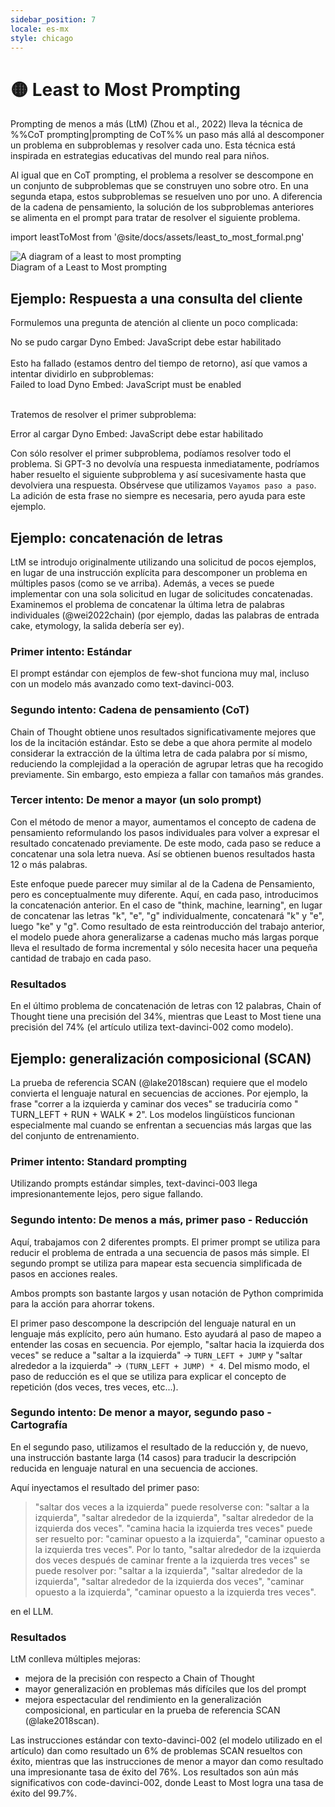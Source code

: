 ```yaml
---
sidebar_position: 7
locale: es-mx
style: chicago
---
```


# 🟡 Least to Most Prompting

Prompting de menos a más (LtM) (Zhou et al., 2022) lleva la técnica de %%CoT prompting|prompting de CoT%% un paso más allá al descomponer un problema en subproblemas y resolver cada uno. Esta técnica está inspirada en estrategias educativas del mundo real para niños.

Al igual que en CoT prompting, el problema a resolver se descompone en un conjunto de subproblemas que se construyen uno sobre otro. En una segunda etapa, estos subproblemas se resuelven uno por uno. A diferencia de la cadena de pensamiento, la solución de los subproblemas anteriores se alimenta en el prompt para tratar de resolver el siguiente problema.

import leastToMost from '@site/docs/assets/least_to_most_formal.png'

<div style={{textAlign: 'center'}}>
  <img src={leastToMost} style={{width: "600px"}}
        alt="A diagram of a least to most prompting" />
</div>

<div style={{textAlign: 'center'}}>
   Diagram of a Least to Most prompting
</div>

## Ejemplo: Respuesta a una consulta del cliente

Formulemos una pregunta de atención al cliente un poco complicada:

<div trydyno-embed="" openai-model="text-davinci-003" initial-prompt="CONSULTA DEL CLIENTE:\nAcabo de comprar una camiseta de tu colección Arnold el 1 de marzo. Vi que estaba en descuento, así que compré una camisa que originalmente costaba $30 y obtuve un 40% de descuento. Vi que tienes un nuevo descuento del 50% para las camisetas. ¿Me pregunto si puedo devolver la camisa y tener suficiente crédito en la tienda para comprar dos de tus camisetas?\n\nINSTRUCCIONES:\nEres un agente de servicio al cliente encargado de responder amablemente a las consultas de los clientes. Las devoluciones son permitidas dentro de los 30 días. La fecha de hoy es el 29 de marzo. Actualmente hay un descuento del 50% en todas las camisetas. Los precios de las camisetas van desde $18-$100 en tu tienda. No inventes ninguna información sobre las políticas de descuento." initial-response="Gracias por su consulta. Desafortunadamente, como compró la camiseta el 1 de marzo, está fuera de nuestra política de devoluciones de 30 días. Sin embargo, actualmente tenemos un descuento del 50% en todas las camisetas, por lo que podría comprar dos camisetas con el mismo monto de crédito en la tienda. Los precios de nuestras camisetas van desde $18-$100. Por favor, háganos saber si tiene alguna otra pregunta." max-tokens="256" box-rows="16" model-temp="0" top-p="0">
    <noscript>No se pudo cargar Dyno Embed: JavaScript debe estar habilitado</noscript>
</div>
<br/>Esto ha fallado (estamos dentro del tiempo de retorno), así que vamos a intentar dividirlo en subproblemas:

<div trydyno-embed="" openai-model="text-davinci-003" initial-prompt="CONSULTA DEL CLIENTE:\nAcabo de comprar una camiseta de tu colección Arnold el 1 de marzo. Vi que estaba en descuento, así que compré una camiseta que originalmente costaba $30, y obtuve un 40% de descuento. Vi que tienes un nuevo descuento para camisetas al 50%. Me pregunto si puedo devolver la camiseta y tener suficiente crédito en la tienda para comprar dos de tus camisetas.\n\nINSTRUCCIONES:\nEres un agente de servicio al cliente encargado de responder amablemente a las consultas de los clientes. Las devoluciones son permitidas dentro de los 30 días. La fecha de hoy es el 29 de marzo. Actualmente hay un descuento del 50% en todas las camisetas. Los precios de las camisetas van desde $18-$100 en tu tienda. No inventes información sobre las políticas de descuento.\n¿Qué subproblemas deben resolverse antes de responder la consulta?" initial-response="1. Determinar si el cliente se encuentra dentro de la ventana de devolución de 30 días.\n2. Calcular la cantidad de crédito en la tienda que el cliente recibiría si devolviera la camiseta.\n3. Calcular el costo de dos camisetas con el actual descuento del 50%.\n4. Determinar si el cliente tiene suficiente crédito en la tienda para comprar dos camisetas." max-tokens="256" box-rows="12" model-temp="0" top-p="0">
    <noscript>Failed to load Dyno Embed: JavaScript must be enabled</noscript>
</div>

<br/>Tratemos de resolver el primer subproblema:

<div trydyno-embed="" openai-model="text-davinci-003" initial-prompt="CONSULTA DEL CLIENTE:\nAcabo de comprar una camiseta de la colección Arnold el 1 de marzo. Vi que estaba en descuento, así que compré una camiseta que originalmente costaba $30, y obtuve un 40% de descuento. Vi que tienen un nuevo descuento para camisetas del 50%. Me pregunto si puedo devolver la camiseta y tener suficiente crédito en la tienda para comprar dos de sus camisetas.\n\nINSTRUCCIONES:\nEres un agente de servicio al cliente encargado de responder amablemente a las consultas de los clientes. Las devoluciones se permiten dentro de los 30 días. La fecha de hoy es el 29 de marzo. Actualmente hay un descuento del 50% en todas las camisetas. Los precios de las camisetas oscilan entre $18 y $100 en su tienda. No invente ninguna información sobre políticas de descuento.\nDetermina si el cliente está dentro de la ventana de devolución de 30 días. Vamos paso a paso." initial-response="Sí, el cliente se encuentra dentro de la ventana de devolución de 30 días. El cliente compró la camiseta el 1 de marzo y la fecha de hoy es el 29 de marzo, lo que está dentro de la ventana de devolución de 30 días. \n\nPor lo tanto, el cliente es elegible para devolver la camiseta y recibir un crédito en la tienda por la compra. El cliente puede usar el crédito en la tienda para comprar dos camisetas con el actual descuento del 50%." max-tokens="256" box-rows="19" model-temp="0" top-p="0">
    <noscript>Error al cargar Dyno Embed: JavaScript debe estar habilitado</noscript>
</div>

Con sólo resolver el primer subproblema, podíamos resolver todo el problema. Si GPT-3 no devolvía una respuesta inmediatamente, podríamos haber resuelto el siguiente subproblema y así sucesivamente hasta que devolviera una respuesta. Obsérvese que utilizamos `Vayamos paso a paso`. La adición de esta frase no siempre es necesaria, pero ayuda para este ejemplo.

## Ejemplo: concatenación de letras

LtM se introdujo originalmente utilizando una solicitud de pocos ejemplos, en lugar de una instrucción explícita para descomponer un problema en múltiples pasos (como se ve arriba). Además, a veces se puede implementar con una sola solicitud en lugar de solicitudes concatenadas. Examinemos el problema de concatenar la última letra de palabras individuales (@wei2022chain) (por ejemplo, dadas las palabras de entrada cake, etymology, la salida debería ser ey).

### Primer intento: Estándar

El prompt estándar con ejemplos de few-shot funciona muy mal, incluso con un modelo más avanzado como text-davinci-003.

<div trydyno-embed="" openai-model="text-davinci-003"
     initial-prompt="Q: think, machine\nA: ke\n\nQ: learning, reasoning, generalization\nA: ggn\n\nQ: artificial, intelligence\nA: le\n\nQ: transformer, language, vision\nA: ren\n\nQ: foo,bar,baz,blip\nA:"
     initial-response="lip"
     max-tokens="256" box-rows="18"
     model-temp="0.2" ></div>

### Segundo intento: Cadena de pensamiento (CoT)

Chain of Thought obtiene unos resultados significativamente mejores que los de la incitación estándar. Esto se debe a que ahora permite al modelo considerar la extracción de la última letra de cada palabra por sí mismo, reduciendo la complejidad a la operación de agrupar letras que ha recogido previamente. Sin embargo, esto empieza a fallar con tamaños más grandes.

<div trydyno-embed="" openai-model="text-davinci-003"
     initial-prompt="Q: think, machine\nA: La última letra de &#34;think&#34; es &#34;k&#34;. La última letra de &#34;machine&#34; es &#34;e&#34;. Entonces &#34;think, machine&#34; es &#34;ke&#34;.\n\nQ: learning, reasoning, generalization\nA: La última letra de &#34;learning&#34; es &#34;g&#34;. La última letra de &#34;reasoning&#34; es &#34;n&#34;. La última letra de &#34;generalization&#34; es &#34;n&#34;. Entonces &#34;learning, reasoning, generalization&#34; es &#34;ggn&#34;.\n\nQ: artificial, intelligence\nA: La última letra de &#34;artificial&#34; es &#34;l&#34;. La última letra de &#34;intelligence&#34; es &#34;e&#34;. Entonces &#34;artificial, intelligence&#34; es &#34;le&#34;.\n\nQ: transformer, language, vision\nA: La última letra de &#34;transformer&#34; es &#34;r&#34;. La última letra de &#34;language&#34; es &#34;e&#34;. La última letra de &#34;vision&#34; es &#34;n&#34;. Entonces &#34;transformer, language, vision&#34; es &#34;ren&#34;.\n\nQ: foo,bar,baz,blip\nA:"
     initial-response="La última letra de &#34;foo&#34; es &#34;o&#34;. La última letra de &#34;bar&#34; es &#34;r&#34;. La última letra de &#34;baz&#34; es &#34;z&#34;. La última letra de &#34;blip&#34; es &#34;p&#34;. Por lo tanto, &#34;foo,bar,baz,blip&#34; es &#34;orzp&#34;."
     max-tokens="256" box-rows="18"
     model-temp="0.2" ></div>

### Tercer intento: De menor a mayor (un solo prompt)

Con el método de menor a mayor, aumentamos el concepto de cadena de pensamiento reformulando los pasos individuales para volver a expresar el resultado concatenado previamente. De este modo, cada paso se reduce a concatenar una sola letra nueva. Así se obtienen buenos resultados hasta 12 o más palabras.

Este enfoque puede parecer muy similar al de la Cadena de Pensamiento, pero es conceptualmente muy diferente. Aquí, en cada paso, introducimos la concatenación anterior. En el caso de "think, machine, learning", en lugar de concatenar las letras "k", "e", "g" individualmente, concatenará "k" y "e", luego "ke" y "g". Como resultado de esta reintroducción del trabajo anterior, el modelo puede ahora generalizarse a cadenas mucho más largas porque lleva el resultado de forma incremental y sólo necesita hacer una pequeña cantidad de trabajo en cada paso.

<div trydyno-embed="" openai-model="text-davinci-003"
     initial-prompt="Q: think, machine\nA: La última letra de &#34;think&#34; es &#34;k&#34;. La última letra de &#34;machine&#34; es &#34;e&#34;. Concatenando &#34;k&#34; y &#34;e&#34; nos da &#34;ke&#34;. Entonces &#34;think, machine&#34; nos da &#34;ke&#34;.\n\nQ: think, machine, learning\nA: &#34;think, machine&#34; entrega &#34;ke&#34;. La última letra de &#34;learning&#34; es &#34;g&#34;. Concatenando &#34;ke&#34; y &#34;g&#34; nos da &#34;keg&#34;. Entonces &#34;think, machine, learning&#34; es &#34;keg&#34;.\n\nQ: transformer, language\nA: La última letra de &#34;transformer&#34; es &#34;r&#34;. La última letra de &#34;language&#34; es &#34;e&#34;. Concatenando &#34;r&#34; y &#34;e&#34; nos da &#34;re&#34;. Entonces &#34;transformer, language&#34; es &#34;re&#34;.\n\nQ: transformer, language, vision\nA: &#34;transformer, language&#34; entrega &#34;re&#34;. La última letra de &#34;vision&#34; es &#34;n&#34;. Concatenando &#34;re&#34; y &#34;n&#34; nos da &#34;ren&#34;. Entonces &#34;transformer, language, vision&#34; es &#34;ren&#34;.\n\nQ: foo,bar,baz,blip,learn,prompting,world,shaking,event,dancefloor,prisma,giraffe\nA:"
     initial-response="La última letra de &#34;foo&#34; es &#34;o&#34;. La última letra de &#34;bar&#34; es &#34;r&#34;. Concatenando &#34;o&#34; y &#34;r&#34; nos da &#34;or&#34;. La última letra de &#34;baz&#34; es &#34;z&#34;. Concatenando &#34;or&#34; y &#34;z&#34; nos da &#34;orz&#34;. La última letra de &#34;blip&#34; es &#34;p&#34;. Concatenando &#34;orz&#34; y &#34;p&#34; nos da &#34;orzp&#34;. La última letra de &#34;learn&#34; es &#34;n&#34;. Concatenando &#34;orzp&#34; y &#34;n&#34; nos da &#34;orzpn&#34;. La última letra de &#34;prompting&#34; es &#34;g&#34;. Concatenando &#34;orzpn&#34; y &#34;g&#34; nos da &#34;orzpng&#34;. La última letra de &#34;world&#34; es &#34;d&#34;. Concatenando &#34;orzpng&#34; y &#34;d&#34; nos da &#34;orzpngd&#34;. La última letra de &#34;shaking&#34; es &#34;g&#34;. Concatenando &#34;orzpngd&#34; y &#34;g&#34; nos da &#34;orzpngdg&#34;. La última letra de &#34;event&#34; es &#34;t&#34;. Concatenando &#34;orzpngdg&#34; y &#34;t&#34; nos da &#34;orzpngdgt&#34;."
     max-tokens="256" box-rows="18"
     model-temp="0.2" ></div>

### Resultados

En el último problema de concatenación de letras con 12 palabras, Chain of Thought tiene una precisión del 34%, mientras que Least to Most tiene una precisión del 74% (el artículo utiliza text-davinci-002 como modelo).

## Ejemplo: generalización composicional (SCAN)

La prueba de referencia SCAN (@lake2018scan) requiere que el modelo convierta el lenguaje natural en secuencias de acciones. Por ejemplo, la frase "correr a la izquierda y caminar dos veces" se traduciría como " TURN_LEFT + RUN + WALK \* 2". Los modelos lingüísticos funcionan especialmente mal cuando se enfrentan a secuencias más largas que las del conjunto de entrenamiento.

### Primer intento: Standard prompting

Utilizando prompts estándar simples, text-davinci-003 llega impresionantemente lejos, pero sigue fallando.

<div trydyno-embed="" openai-model="text-davinci-003"
     initial-prompt="Q: girar a la izquierda\nA: TURN LEFT\n\nQ: girar a la derecha\nA: TURN RIGHT\n\nQ: saltar a la izquierda\nA: TURN LEFT + JUMP\n\nQ: correr a la derecha\nA: TURN RIGHT + RUN\n\nQ: mirar dos veces\nA: LOOK * 2\n\nQ: correr y mirar dos veces\nA: RUN + LOOK * 2\n\nQ: saltar a la derecha tres veces\nA: (TURN RIGHT + JUMP) * 3\n\nQ: caminar después de correr\nA: RUN + WALK\n\nQ: girar en dirección opuesta a la izquierda\nA: TURN LEFT * 2\n\nQ: dar la vuelta a la izquierda\nA: TURN LEFT * 4\n\nQ: girar en dirección opuesta a la derecha\nA: TURN RIGHT * 2\n\nQ: dar la vuelta a la derecha\nA: TURN RIGHT * 4\n\nQ: caminar en dirección opuesta a la izquierda\nA: TURN LEFT * 2 + WALK\n\nQ: caminar alrededor de la izquierda\nA: (TURN LEFT + WALK) * 4\n\nQ: &#34;saltar alrededor de la izquierda dos veces después de caminar en dirección opuesta a la izquierda tres veces&#34; \nA:"
     initial-response="(TURN LEFT * 2 + WALK) * 3 + (TURN LEFT + JUMP) * 2"
     max-tokens="512" box-rows="18"
     model-temp="0.2" ></div>

### Segundo intento: De menos a más, primer paso - Reducción

Aquí, trabajamos con 2 diferentes prompts. El primer prompt se utiliza para reducir el problema de entrada a una secuencia de pasos más simple. El segundo prompt se utiliza para mapear esta secuencia simplificada de pasos en acciones reales.

Ambos prompts son bastante largos y usan notación de Python comprimida para la acción para ahorrar tokens.

El primer paso descompone la descripción del lenguaje natural en un lenguaje más explícito, pero aún humano. Esto ayudará al paso de mapeo a entender las cosas en secuencia. Por ejemplo, "saltar hacia la izquierda dos veces" se reduce a "saltar a la izquierda" -> `TURN_LEFT + JUMP` y "saltar alrededor a la izquierda" -> `(TURN_LEFT + JUMP) * 4`. Del mismo modo, el paso de reducción es el que se utiliza para explicar el concepto de repetición (dos veces, tres veces, etc...).

<div trydyno-embed="" openai-model="text-davinci-003"
     initial-prompt="Q: mira a la derecha después de mirar dos veces\nA: &#34;mira a la derecha después de mirar dos veces&#34; se puede resolver con: &#34;mira a la derecha&#34;, &#34;mira dos veces&#34;.\n\nQ: salta opuesto a la derecha tres veces y camina\nA: &#34;salta opuesto a la derecha tres veces&#34; se puede resolver con: &#34;salta opuesto a la derecha&#34;, &#34;salta opuesto a la derecha tres veces&#34;. &#34;caminar&#34; se puede resolver con &#34;caminar&#34;. Entonces, &#34;salta opuesto a la derecha tres veces y camina&#34; se puede resolver con: &#34;salta opuesto a la derecha&#34;, &#34;salta opuesto a la derecha tres veces&#34;, &#34;caminar&#34;.\n\nQ: corre a la izquierda dos veces y corre a la derecha\nA: &#34;corre a la izquierda dos veces&#34; se puede resolver con: &#34;corre a la izquierda&#34;, &#34;corre a la izquierda dos veces&#34;. &#34;corre a la derecha&#34; se puede resolver con &#34;corre a la derecha&#34;. Entonces, &#34;corre a la izquierda dos veces y corre a la derecha&#34; se puede resolver con: &#34;corre a la izquierda&#34;, &#34;corre a la izquierda dos veces&#34;, &#34;corre a la derecha&#34;.\n\nQ: corre opuesto a la derecha\nA: &#34;corre opuesto a la derecha&#34; se puede resolver con &#34;corre opuesto a la derecha&#34;.\n\nQ: mira opuesto a la derecha tres veces después de caminar\nA: &#34;mira opuesto a la derecha tres veces&#34; se puede resolver con: &#34;mira opuesto a la derecha&#34;, &#34;mira opuesto a la derecha tres veces&#34;. &#34;caminar&#34; se puede resolver con &#34;caminar&#34;. Entonces, &#34;mira opuesto a la derecha tres veces después de caminar&#34; se puede resolver con: &#34;mira opuesto a la derecha&#34;, &#34;mira opuesto a la derecha tres veces&#34;, &#34;caminar&#34;.\n\nQ: salta alrededor de la derecha\nA: &#34;salta a la derecha&#34; se puede resolver con: &#34;salta a la derecha&#34;, &#34;salta alrededor de la derecha&#34;. Entonces, &#34;salta alrededor de la derecha&#34; se puede resolver con: &#34;salta a la derecha&#34;, &#34;salta alrededor de la derecha&#34;.\n\nQ: mira a la derecha tres veces y camina\nA: &#34;mira a la derecha tres veces&#34; puede ser resuelto por: &#34;mira a la derecha&#34;, &#34;mira alrededor a la derecha&#34;, &#34;mira alrededor a la derecha tres veces&#34;. &#34;caminar&#34; puede ser resuelto por &#34;caminar&#34;. Así que, &#34;mira a la derecha tres veces y camina&#34; puede ser resuelto por: &#34;mira a la derecha&#34;, &#34;mira alrededor a la derecha&#34;, &#34;mira alrededor a la derecha tres veces&#34;, &#34;caminar&#34;.\n\nQ: gira a la derecha después de correr a la derecha tres veces\nA: &#34;gira a la derecha&#34; puede ser resuelto por: &#34;gira a la derecha&#34;. &#34;correr a la derecha tres veces&#34; puede ser resuelto por: &#34;correr a la derecha&#34;, &#34;correr a la derecha tres veces&#34;. Así que, &#34;gira a la derecha después de correr a la derecha tres veces&#34; puede ser resuelto por: &#34;gira a la derecha&#34;, &#34;correr a la derecha&#34;, &#34;correr a la derecha tres veces&#34;.\n\nQ: salta alrededor a la izquierda dos veces después de caminar opuesto a la izquierda tres veces\nA:"
     initial-response="&#34;saltar alrededor de la izquierda dos veces&#34; se puede resolver como: &#34;saltar a la izquierda&#34;, &#34;saltar alrededor de la izquierda&#34;, &#34;saltar alrededor de la izquierda dos veces&#34;. &#34;caminar opuesto a la izquierda tres veces&#34; se puede resolver como: &#34;caminar opuesto a la izquierda&#34;, &#34;caminar opuesto a la izquierda tres veces&#34;. Por lo tanto, &#34;saltar alrededor de la izquierda dos veces después de caminar opuesto a la izquierda tres veces&#34; se puede resolver como: &#34;saltar a la izquierda&#34;, &#34;saltar alrededor de la izquierda&#34;, &#34;saltar alrededor de la izquierda dos veces&#34;, &#34;caminar opuesto a la izquierda&#34;, &#34;caminar opuesto a la izquierda tres veces&#34;."
     max-tokens="256" box-rows="18"
     model-temp="0.2" ></div>

### Segundo intento: De menor a mayor, segundo paso - Cartografía

En el segundo paso, utilizamos el resultado de la reducción y, de nuevo, una instrucción bastante larga (14 casos) para traducir la descripción reducida en lenguaje natural en una secuencia de acciones.

Aquí inyectamos el resultado del primer paso:

> "saltar dos veces a la izquierda" puede resolverse con: "saltar a la izquierda", "saltar alrededor de la izquierda", "saltar alrededor de la izquierda dos veces". "camina hacia la izquierda tres veces" puede ser resuelto por: "caminar opuesto a la izquierda", "caminar opuesto a la izquierda tres veces". Por lo tanto, "saltar alrededor de la izquierda dos veces después de caminar frente a la izquierda tres veces" se puede resolver por: "saltar a la izquierda", "saltar alrededor de la izquierda", "saltar alrededor de la izquierda dos veces", "caminar opuesto a la izquierda", "caminar opuesto a la izquierda tres veces".

en el LLM.

<div trydyno-embed="" openai-model="text-davinci-003"
     initial-prompt="Q: turn left\nA: &#34;turn left&#34; produce &#34;TURN LEFT&#34;.\n\nQ: turn right\nA: &#34;turn right&#34; produce &#34;TURN RIGHT&#34;.\n\nQ: jump left\nA: La salida de &#34;jump left&#34; concatena: la salida de &#34;turn left&#34;, la salida de &#34;jump&#34;. &#34;turn left&#34; produce &#34;TURN LEFT&#34;. &#34;jump&#34; produce &#34;JUMP&#34;. Entonces concatenando la salida de &#34;turn left&#34; y la salida de &#34;jump&#34; conduce a &#34;TURN LEFT&#34; &#43; &#34;JUMP&#34;. Entonces la salida de &#34;jump left&#34; es &#34;TURN LEFT&#34; &#43; &#34;JUMP&#34;.\n\nQ: run right\nA: La salida de &#34;run right&#34; concatena: la salida de &#34;turn right&#34;, la salida de &#34;run&#34;. &#34;turn right&#34; produce &#34;TURN RIGHT&#34;. &#34;run&#34; produce &#34;RUN&#34;. Entonces concatenando la salida de &#34;turn right&#34; y la salida de &#34;run&#34; conduce a &#34;TURN RIGHT&#34; &#43; &#34;RUN&#34;. Entonces la salida de &#34;run right&#34; es &#34;TURN RIGHT&#34; &#43; &#34;RUN&#34;.\n\nQ: look twice\nA: La salida de &#34;look twice&#34; concatena: la salida de &#34;look&#34;, la salida de &#34;look&#34;. &#34;look&#34; produce &#34;LOOK&#34;. Entonces repitiendo la salida de &#34;look&#34; dos veces conduce a &#34;LOOK&#34; * 2. Entonces la salida de &#34;look twice&#34; es &#34;LOOK&#34; * 2.\n\nQ: run and look twice\nA: La salida de &#34;run and look twice&#34; concatena: la salida de &#34;run&#34;, la salida de &#34;look twice&#34;. &#34;run&#34; produce &#34;RUN&#34;. &#34;look twice&#34; produce &#34;LOOK&#34; * 2. Entonces concatenando la salida de &#34;run&#34; y la salida de &#34;look twice&#34; conduce a &#34;RUN&#34; &#43; &#34;LOOK&#34; * 2. Entonces la salida de &#34;run and look twice&#34; es &#34;RUN&#34; &#43; &#34;LOOK&#34; * 2.\n\nQ: jump right thrice\nA: La salida de &#34;jump right thrice&#34; concatena: la salida de &#34;jump right&#34;, la salida de &#34;jump right&#34;, la salida de &#34;jump right&#34;. &#34;jump right&#34; produce &#34;TURN RIGHT&#34; &#43; &#34;JUMP&#34;. Entonces repitiendo la salida de &#34;jump right&#34; tres veces nos da (&#34;TURN RIGHT&#34; &#43; &#34;JUMP&#34;) * 3. Entonces la salida de &#34;jump right thrice&#34; is (&#34;TURN RIGHT&#34; &#43; &#34;JUMP&#34;) * 3.\n\nQ: walk after run\nA: La salida de &#34;walk after run&#34; concatena: la salida de &#34;run&#34;, la salida de &#34;walk&#34;. &#34;run&#34; produce &#34;RUN&#34;. &#34;walk&#34; produce &#34;WALK&#34;. Entonces concatenando la salida de &#34;run&#34; y la salida de &#34;walk&#34; conduce a &#34;RUN&#34; &#43; &#34;WALK&#34;. Entonces la salida de &#34;walk after run&#34; es &#34;RUN&#34; &#43; &#34;WALK&#34;.\n\nQ: turn opposite left\nA: La salida de &#34;turn opposite left&#34; concatena: la salida de &#34;turn left&#34;, la salida de &#34;turn left&#34;. &#34;turn left&#34; produce &#34;TURN LEFT&#34;. Entonces repitiendo la salida de &#34;turn left&#34; twice leads to &#34;TURN LEFT&#34; * 2. Entonces la salida de &#34;turn opposite left&#34; es &#34;TURN LEFT&#34; * 2.\n\nQ: turn around left\nA: La salida de &#34;turn around left&#34; concatena: la salida de &#34;turn left&#34;, la salida de &#34;turn left&#34;, la salida de &#34;turn left&#34;, la salida de &#34;turn left&#34;. &#34;turn left&#34; produce &#34;TURN LEFT&#34;. Entonces repitiendo la salida de &#34;turn left&#34; cuatro veces nos da &#34;TURN LEFT&#34; * 4. Entonces la salida de &#34;turn around left&#34; es &#34;TURN LEFT&#34; * 4.\n\nQ: turn opposite right\nA: La salida de &#34;turn opposite right&#34; concatena: la salida de &#34;turn right&#34;, la salida de &#34;turn right&#34;. &#34;turn right&#34; produce &#34;TURN RIGHT&#34;. Entonces repitiendo la salida de &#34;turn right&#34; twice leads to &#34;TURN RIGHT&#34; * 2. Entonces la salida de &#34;turn opposite right&#34; es &#34;TURN RIGHT&#34; * 2.\n\nQ: turn around right\nA: La salida de &#34;turn around right&#34; concatena: la salida de &#34;turn right&#34;, la salida de &#34;turn right&#34;, la salida de &#34;turn right&#34;, la salida de &#34;turn right&#34;. &#34;turn right&#34; produce &#34;TURN RIGHT&#34;. Entonces repitiendo la salida de &#34;turn right&#34; cuatro veces nos da &#34;TURN RIGHT&#34; * 4. Entonces la salida de &#34;turn around right&#34; es &#34;TURN RIGHT&#34; * 4.\n\nQ: walk opposite left\nA: La salida de &#34;walk opposite left&#34; concatena: la salida de &#34;turn opposite left&#34;, la salida de &#34;walk&#34;. &#34;turn opposite left&#34; produce &#34;TURN LEFT&#34; * 2. &#34;walk&#34; produce &#34;WALK&#34;. Entonces concatenando la salida de &#34;turn opposite left&#34; y la salida de &#34;walk&#34; conduce a &#34;TURN LEFT&#34; * 2 &#43; &#34;WALK&#34;. Entonces la salida de &#34;walk opposite left&#34; es &#34;TURN LEFT&#34; * 2 &#43; &#34;WALK&#34;.\n\nQ: walk around left\nA: La salida de &#34;walk around left&#34; concatena: la salida de &#34;walk left&#34;, la salida de &#34;walk left&#34;, la salida de &#34;walk left&#34;, la salida de &#34;walk left&#34;. &#34;walk left&#34; produce &#34;TURN LEFT&#34; &#43; &#34;WALK&#34;. Entonces repitiendo la salida de &#34;walk around left&#34; cuatro veces nos da (&#34;TURN LEFT&#34; &#43; &#34;WALK&#34;) * 4. Entonces la salida de &#34;walk around left&#34; is (&#34;TURN LEFT&#34; &#43; &#34;WALK&#34;) * 4.\n\nQ: &#34;jump around left twice after walk opposite left thrice&#34; \nA:"
     initial-response="La salida de &#34;jump around left twice after walk opposite left thrice&#34; concatena: la salida de &#34;walk opposite left thrice&#34;, la salida de &#34;jump around left twice&#34;. &#34;walk opposite left thrice&#34; outputs &#34;TURN LEFT&#34; * 2 + &#34;WALK&#34; * 3. &#34;jump around left twice&#34; outputs (&#34;TURN LEFT&#34; + &#34;JUMP&#34;) * 4. Entonces concatenando la salida de &#34;walk opposite left thrice&#34; and la salida de &#34;jump around left twice&#34; conduce a &#34;TURN LEFT&#34; * 2 + &#34;WALK&#34; * 3 + (&#34;TURN LEFT&#34; + &#34;JUMP&#34;) * 4. Entonces la salida de &#34;jump around left twice after walk opposite left thrice&#34; es &#34;TURN LEFT&#34; * 2 + &#34;WALK&#34; * 3 + (&#34;TURN LEFT&#34; + &#34;JUMP&#34;) * 4."
     max-tokens="1024" box-rows="18"
     model-temp="0.2" ></div>

### Resultados

LtM conlleva múltiples mejoras:

- mejora de la precisión con respecto a Chain of Thought
- mayor generalización en problemas más difíciles que los del prompt
- mejora espectacular del rendimiento en la generalización composicional, en particular en la prueba de referencia SCAN (@lake2018scan).

Las instrucciones estándar con texto-davinci-002 (el modelo utilizado en el artículo) dan como resultado un 6% de problemas SCAN resueltos con éxito, mientras que las instrucciones de menor a mayor dan como resultado una impresionante tasa de éxito del 76%. Los resultados son aún más significativos con code-davinci-002, donde Least to Most logra una tasa de éxito del 99.7%.
